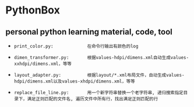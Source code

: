 # PythonBox

## personal python learning material, code, tool

*     print_color.py:             在命令行输出有颜色的log
*     dimen_transformer.py:       根据values-hdpi/dimens.xml自动生成values-xxhdpi/dimens.xml，等等
*     layout_adapter.py:          根据layout/*.xml布局文件，自动生成values-hdpi/dimens.xml以及values-xhdpi/dimens.xml，等等
*     replace_file_line.py:       用一个新字符串替换一个老字符串, 递归搜索指定目录下，满足正则匹配的文件名, 遍历文件中所有行，找出满足正则匹配的行